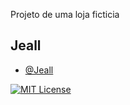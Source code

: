 
Projeto de uma loja ficticia

## Jeall

- [@Jeall](https://github.com/EstevanChicoski)


[![MIT License](https://img.shields.io/badge/License-MIT-green.svg)](https://choosealicense.com/licenses/mit/)
